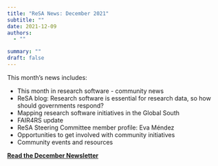```yaml
---
title: "ReSA News: December 2021"
subtitle: ""
date: 2021-12-09
authors:
  - ""

summary: ""
draft: false
---
```


This month’s news includes:

* This month in research software - community news
* ReSA blog: Research software is essential for research data, so how should governments respond?
* Mapping research software initiatives in the Global South
* FAIR4RS update
* ReSA Steering Committee member profile: Eva Méndez
* Opportunities to get involved with community initiatives
* Community events and resources

**[Read the December Newsletter](https://preview.mailerlite.io/preview/778129/emails/114350730116072588)**